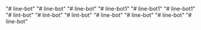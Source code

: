 "# line-bot" 
"# line-bot" 
"# line-bot" 
"# line-bot1" 
"# line-bot1" 
"# line-bot1" 
"# lint-bot" 
"# lint-bot" 
"# lint-bot" 
"# line-bot" 
"# line-bot" 
"# line-bot" 
"# line-bot" 
